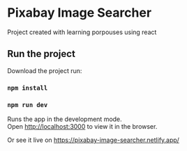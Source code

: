 # Pixabay Image Searcher

Project created with learning porpouses using react

## Run the project

Download the project run:

### `npm install`
### `npm run dev`

Runs the app in the development mode.\
Open [http://localhost:3000](http://localhost:3000) to view it in the browser.

Or see it live on https://pixabay-image-searcher.netlify.app/
